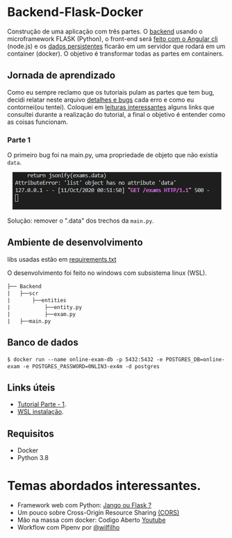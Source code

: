 # Backend-Flask-Docker

Construção de uma aplicação com três partes. O [backend](https://github.com/TiagoGIM/Backend-Flask-Docker) usando o microframework FLASK (Python), o front-end será [feito com o Angular cli]() (node.js) e os [dados persistentes](##-Banco-de-dados) ficarão em um servidor que rodará em um container (docker).
O objetivo é transformar todas as partes em containers.

## Jornada de aprendizado
Como eu sempre reclamo que os tutoriais pulam as partes que tem bug, decidi relatar neste arquivo [detalhes e bugs](https://github.com/TiagoGIM/Backend-Flask-Docker/blob/dev/detalhes_e_bugs.txt) cada erro e como eu contornei(ou tentei).
Coloquei em [leituras interessantes](#-Leituras-interessantes.) alguns links que consultei durante a realização do tutorial, a final o objetivo é entender como as coisas funcionam.

### Parte 1
O primeiro bug foi na main.py, uma propriedade de objeto que não existia ```data```.
<div  align="center">
<section data-markdown>                    
<img src="./imgs_bugs/bug_data.PNG">
</section>
</div>

Solução:  remover o ".data" dos trechos da ```main.py```.

## Ambiente de desenvolvimento
libs usadas estão em [requirements.txt](https://github.com/TiagoGIM/Backend-Flask-Docker/blob/dev/requirements.txt)

O desenvolvimento foi feito no windows com subsistema linux (WSL).
```
├── Backend
|   ├──scr
|       ├──entities
|           ├──entity.py
|           ├──exam.py
|   ├──main.py
```

## Banco de dados
```
$ docker run --name online-exam-db -p 5432:5432 -e POSTGRES_DB=online-exam -e POSTGRES_PASSWORD=0NLIN3-ex4m -d postgres
```

## Links úteis

- [Tutorial Parte - 1](https://auth0.com/blog/using-python-flask-and-angular-to-build-modern-apps-part-1).
- [WSL  instalação](https://docs.microsoft.com/pt-br/windows/wsl/install-win10).

## Requisitos
- Docker
- Python 3.8

# Temas abordados interessantes.
- Framework web com Python: [Jango ou Flask ?](https://www.treinaweb.com.br/blog/django-ou-flask-eis-a-questao)
- Um pouco sobre Cross-Origin Resource Sharing [(CORS)](https://developer.mozilla.org/en-US/docs/Web/HTTP/CORS)
- Mão na massa com docker: Codigo Aberto [Youtube](https://www.youtube.com/watch?v=97jWpWp4Pnc&ab_channel=C%C3%B3digoFonteTV)
- Workflow com Pipenv por [@wilfilho](https://medium.com/@wilfilho/porque-os-desenvolvedores-python-devem-usar-o-pipenv-ae3d3154c44) 